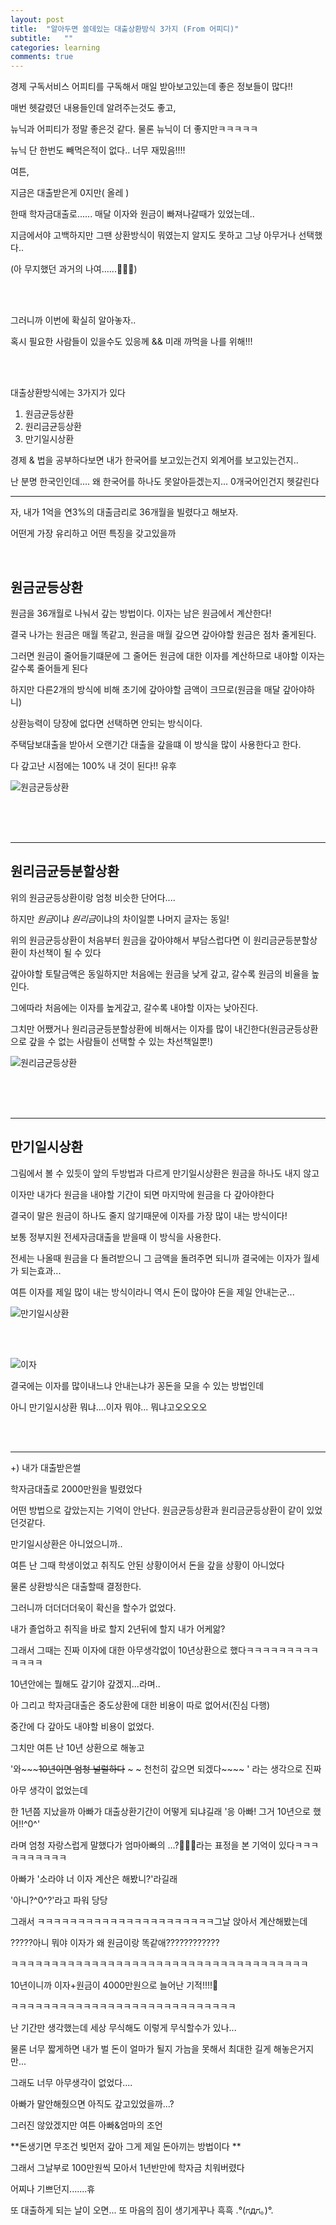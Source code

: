 ```yaml
---
layout: post
title:  "알아두면 쓸데있는 대출상환방식 3가지 (From 어피디)"
subtitle:   ""
categories: learning
comments: true
---
```




경제 구독서비스 어피티를 구독해서 매일 받아보고있는데 좋은 정보들이 많다!!

매번 헷갈렸던 내용들인데 알려주는것도 좋고,

뉴닉과 어피티가 정말 좋은것 같다. 물론 뉴닉이 더 좋지만ㅋㅋㅋㅋㅋ

뉴닉 단 한번도 빼먹은적이 없다.. 너무 재밌음!!!!

여튼,

지금은 대출받은게 0지만( 올레 )

한때 학자금대출로...... 매달 이자와 원금이 빠져나갈때가 있었는데..

지금에서야 고백하지만 그땐 상환방식이 뭐였는지 알지도 못하고 그냥 아무거나 선택했다..

(아 무지했던 과거의 나여......🤦🏻‍♀️)

<br>

<br>

그러니까 이번에 확실히 알아놓자.. 

혹시 필요한 사람들이 있을수도 있응께 && 미래 까먹을 나를 위해!!!

<br>

<br>

대출상환방식에는 3가지가 있다

1. 원금균등상환
2. 원리금균등상환
3. 만기일시상환

경제 & 법을 공부하다보면 내가 한국어를 보고있는건지 외계어를 보고있는건지..

난 분명 한국인인데.... 왜 한국어를 하나도 못알아듣겠는지... 0개국어인건지 헷갈린다

---

자, 내가 1억을 연3%의 대출금리로 36개월을 빌렸다고 해보자.

어떤게 가장 유리하고 어떤 특징을 갖고있을까

<br>

## 원금균등상환

원금을 36개월로 나눠서 갚는 방법이다. 이자는 남은 원금에서 계산한다!

결국 나가는 원금은 매월 똑같고, 원금을 매월 갚으면 갚아야할 원금은 점차 줄게된다.

그러면 원금이 줄어들기떄문에 그 줄어든 원금에 대한 이자를 계산하므로 내야할 이자는 갈수록 줄어들게 된다

하지만 다른2개의 방식에 비해 초기에 갚아야할 금액이 크므로(원금을 매달 갚아야하니)

상환능력이 당장에 없다면 선택하면 안되는 방식이다.

주택담보대출을 받아서 오랜기간 대출을 갚을떄 이 방식을 많이 사용한다고 한다.

다 갚고난 시점에는 100% 내 것이 된다!! 유후

![원금균등상환](/assets/img/2021-01-21/원금균등상환.png)

<br>

<br>

<br>

---

## 원리금균등분할상환

위의 원금균등상환이랑 엄청 비슷한 단어다....

하지만 *원금*이냐 *원리금*이냐의 차이일뿐 나머지 글자는 동일!

위의 원금균등상환이 처음부터 원금을 갚아야해서 부담스럽다면 이 원리금균등분할상환이 차선책이 될 수 있다

갚아야할 토탈금액은 동일하지만 처음에는 원금을 낮게 갚고, 갈수록 원금의 비율을 높인다.

그에따라 처음에는 이자를 높게갚고, 갈수록 내야할 이자는 낮아진다.

그치만 어쨌거나 원리금균등분할상환에 비해서는 이자를 많이 내긴한다(원금균등상환으로 갚을 수 없는 사람들이 선택할 수 있는 차선책일뿐!)

![원리금균등상환](/assets/img/2021-01-21/원리금균등상환.png)

<br>

<br>

<br>

---

## 만기일시상환

그림에서 볼 수 있듯이 앞의 두방법과 다르게 만기일시상환은 원금을 하나도 내지 않고 

이자만 내가다 원금을 내야할 기간이 되면 마지막에 원금을 다 갚아야한다

결국이 말은 원금이 하나도 줄지 않기때문에 이자를 가장 많이 내는 방식이다!

보통 정부지원 전세자금대출을 받을때 이 방식을 사용한다.

전세는 나올때 원금을 다 돌려받으니 그 금액을 돌려주면 되니까 결국에는 이자가 월세가 되는효과...

여튼 이자를 제일 많이 내는 방식이라니 역시 돈이 많아야 돈을 제일 안내는군...

![만기일시상환](/assets/img/2021-01-21/만기일시상환.png)

<br>

<br>

![이자](/assets/img/2021-01-21/이자.png)

결국에는 이자를 많이내느냐 안내는냐가 꽁돈을 모을 수 있는 방법인데

아니 만기일시상환 뭐냐....이자 뭐야... 뭐냐고오오오오

<br>

<br>

---

+) 내가 대출받은썰

학자금대출로 2000만원을 빌렸었다

어떤 방법으로 갚았는지는 기억이 안난다. 원금균등상환과 원리금균등상환이 같이 있었던것같다.

만기일시상환은 아니었으니까..

여튼 난 그때 학생이었고 취직도 안된 상황이어서 돈을 갚을 상황이 아니었다

물론 상환방식은 대출할때 결정한다.

그러니까 더더더더욱이 확신을 할수가 없었다.

내가 졸업하고 취직을 바로 할지 2년뒤에 할지 내가 어케앎?

그래서 그때는 진짜 이자에 대한 아무생각없이 10년상환으로 했다ㅋㅋㅋㅋㅋㅋㅋㅋㅋㅋㅋㅋㅋ

10년안에는 뭘해도 갚기야 갚겠지...라며..

아 그리고 학자금대출은 중도상환에 대한 비용이 따로 없어서(진심 다행)

중간에 다 갚아도 내야할 비용이 없었다.

그치만 여튼 난 10년 상환으로 해놓고

'와~~~~~10년이면 엄청 널럴하다~~ ~ ~ 천천히 갚으면 되겠다~~~~ ' 라는 생각으로 진짜

아무 생각이 없었는데

한 1년쯤 지났을까 아빠가 대출상환기간이 어떻게 되냐길래 '응 아빠! 그거 10년으로 했어!!^0^'

라며 엄청 자랑스럽게 말했다가 엄마아빠의 ...?🤦🏻‍♂️라는 표정을 본 기억이 있다ㅋㅋㅋㅋㅋㅋㅋㅋㅋㅋ

아빠가 '소라야 너 이자 계산은 해봤니?'라길래 

'아니?^0^?'라고 파워 당당

그래서 ㅋㅋㅋㅋㅋㅋㅋㅋㅋㅋㅋㅋㅋㅋㅋㅋㅋㅋㅋㅋㅋㅋ그날 앉아서 계산해봤는데

 ?????아니 뭐야 이자가 왜 원금이랑 똑같애????????????

ㅋㅋㅋㅋㅋㅋㅋㅋㅋㅋㅋㅋㅋㅋㅋㅋㅋㅋㅋㅋㅋㅋㅋㅋㅋㅋㅋㅋㅋㅋㅋㅋㅋㅋㅋㅋㅋ

10년이니까 이자+원금이 4000만원으로 늘어난 기적!!!!💫

ㅋㅋㅋㅋㅋㅋㅋㅋㅋㅋㅋㅋㅋㅋㅋㅋㅋㅋㅋㅋㅋㅋㅋㅋㅋㅋㅋㅋ

난 기간만 생각했는데 세상 무식해도 이렇게 무식할수가 있나...

물론 너무 짧게하면 내가 벌 돈이 얼마가 될지 가늠을 못해서 최대한 길게 해놓은거지만...

그래도 너무 아무생각이 없었다....

아빠가 말안해줬으면 아직도 갚고있었을까...? 

그러진 않았겠지만 여튼 아빠&엄마의 조언

**돈생기면 무조건 빚먼저 갚아 그게 제일 돈아끼는 방법이다 **

그래서 그날부로 100만원씩 모아서 1년반만에 학자금 치워버렸다

어찌나 기쁘던지.......휴

또 대출하게 되는 날이 오면... 또 마음의 짐이 생기게꾸나 흑흑 .°(ಗдಗ。)°.

<br>



